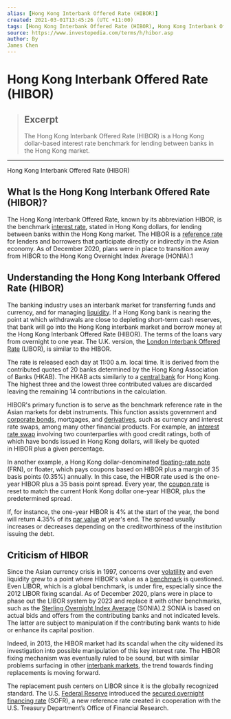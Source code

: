 ```yaml
---
alias: [Hong Kong Interbank Offered Rate (HIBOR)]
created: 2021-03-01T13:45:26 (UTC +11:00)
tags: [Hong Kong Interbank Offered Rate (HIBOR), Hong Kong Interbank Offered Rate (HIBOR)]
source: https://www.investopedia.com/terms/h/hibor.asp
author: By
James Chen
---
```


# Hong Kong Interbank Offered Rate (HIBOR)

> ## Excerpt
> The Hong Kong Interbank Offered Rate (HIBOR) is a Hong Kong dollar-based interest rate benchmark for lending between banks in the Hong Kong market.

---

Hong Kong Interbank Offered Rate (HIBOR)
## What Is the Hong Kong Interbank Offered Rate (HIBOR)?

The Hong Kong Interbank Offered Rate, known by its abbreviation HIBOR, is the benchmark [interest rate](https://www.investopedia.com/terms/i/interestrate.asp), stated in Hong Kong dollars, for lending between banks within the Hong Kong market. The HIBOR is a [reference rate](https://www.investopedia.com/terms/r/referencerate.asp) for lenders and borrowers that participate directly or indirectly in the Asian economy. As of December 2020, plans were in place to transition away from HIBOR to the Hong Kong Overnight Index Average (HONIA).1

## Understanding the Hong Kong Interbank Offered Rate (HIBOR)

The banking industry uses an interbank market for transferring funds and currency, and for managing [liquidity](https://www.investopedia.com/terms/l/liquidity.asp). If a Hong Kong bank is nearing the point at which withdrawals are close to depleting short-term cash reserves, that bank will go into the Hong Kong interbank market and borrow money at the Hong Kong Interbank Offered Rate (HIBOR). The terms of the loans vary from overnight to one year. The U.K. version, the [London Interbank Offered Rate](https://www.investopedia.com/terms/l/libor.asp) (LIBOR), is similar to the HIBOR. 

The rate is released each day at 11:00 a.m. local time. It is derived from the contributed quotes of 20 banks determined by the Hong Kong Association of Banks (HKAB). The HKAB acts similarly to a [central bank](https://www.investopedia.com/terms/c/centralbank.asp) for Hong Kong. The highest three and the lowest three contributed values are discarded leaving the remaining 14 contributions in the calculation.

HIBOR's primary function is to serve as the benchmark reference rate in the Asian markets for debt instruments. This function assists government and [corporate bonds](https://www.investopedia.com/terms/c/corporatebond.asp), mortgages, and [derivatives](https://www.investopedia.com/terms/d/derivative.asp), such as currency and interest rate swaps, among many other financial products. For example, an [interest rate swap](https://www.investopedia.com/terms/i/interestrateswap.asp) involving two counterparties with good credit ratings, both of which have bonds issued in Hong Kong dollars, will likely be quoted in HIBOR plus a given percentage.

In another example, a Hong Kong dollar-denominated [floating-rate note](https://www.investopedia.com/terms/f/frn.asp) (FRN), or floater, which pays coupons based on HIBOR plus a margin of 35 basis points (0.35%) annually. In this case, the HIBOR rate used is the one-year HIBOR plus a 35 basis point spread. Every year, the [coupon rate](https://www.investopedia.com/terms/c/coupon-rate.asp) is reset to match the current Honk Kong dollar one-year HIBOR, plus the predetermined spread.

If, for instance, the one-year HIBOR is 4% at the start of the year, the bond will return 4.35% of its [par value](https://www.investopedia.com/terms/p/parvalue.asp) at year's end. The spread usually increases or decreases depending on the creditworthiness of the institution issuing the debt.

## Criticism of HIBOR

Since the Asian currency crisis in 1997, concerns over [volatility](https://www.investopedia.com/terms/v/volatility.asp) and even liquidity grew to a point where HIBOR's value as a [benchmark](https://www.investopedia.com/terms/b/benchmark.asp) is questioned. Even LIBOR, which is a global benchmark, is under fire, especially since the 2012 LIBOR fixing scandal. As of December 2020, plans were in place to phase out the LIBOR system by 2023 and replace it with other benchmarks, such as the [Sterling Overnight Index Average](https://www.investopedia.com/terms/s/sonia.asp) (SONIA).2 SONIA is based on actual bids and offers from the contributing banks and not indicated levels. The latter are subject to manipulation if the contributing bank wants to hide or enhance its capital position.

Indeed, in 2013, the HIBOR market had its scandal when the city widened its investigation into possible manipulation of this key interest rate. The HIBOR fixing mechanism was eventually ruled to be sound, but with similar problems surfacing in other [interbank markets](https://www.investopedia.com/terms/i/interbankmarket.asp), the trend towards finding replacements is moving forward.

The replacement push centers on LIBOR since it is the globally recognized standard. The U.S. [Federal Reserve](https://www.investopedia.com/terms/f/federalreservebank.asp) introduced the [secured overnight financing rate](https://www.investopedia.com/secured-overnight-financing-rate-sofr-4683954) (SOFR), a new reference rate created in cooperation with the U.S. Treasury Department’s Office of Financial Research.
